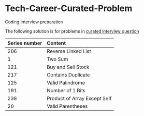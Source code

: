 # Tech-Career-Curated-Problem
Coding interview preparation 

The following solution is for problems in [curated interview question](https://www.teamblind.com/post/New-Year-Gift---Curated-List-of-Top-75-LeetCode-Questions-to-Save-Your-Time-OaM1orEU)

| Series number | Content |
| :--| :--|
| 206 | Reverse Linked List |
| 1 | Two Sum |
| 121 | Buy and Sell Stock |
| 217 | Contains Duplicate | 
| 125 | Valid Palindrome |
| 191 | Number of 1 Bits |
| 238 | Product of Array Except Self |
| 20  | Valid Parentheses | 

